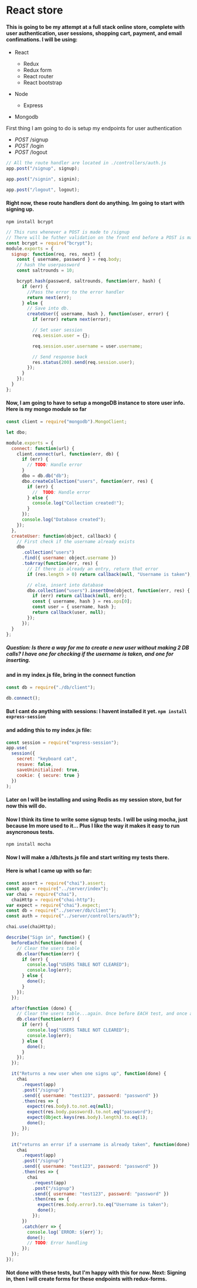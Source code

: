 # React store

#### This is going to be my attempt at a full stack online store, complete with user authentication, user sessions, shopping cart, payment, and email confimations. I will be using:

- React
  - Redux
  - Redux form
  - React router
  - React bootstrap
- Node

  - Express

- Mongodb

First thing I am going to do is setup my endpoints for user authentication

- _POST_ /signup
- _POST_ /login
- _POST_ /logout

```javascript
// All the route handler are located in ./controllers/auth.js
app.post("/signup", signup);

app.post("/signin", signin);

app.post("/logout", logout);
```

#### Right now, these route handlers dont do anything. Im going to start with signing up.

`npm install bcrypt`

```javascript
// This runs whenever a POST is made to /signup
// There will be futher validation on the front end before a POST is made here (no empty password etc...)
const bcrypt = require("bcrypt");
module.exports = {
  signup: function(req, res, next) {
    const { username, password } = req.body;
    // hash the userpassword
    const saltrounds = 10;

    bcrypt.hash(password, saltrounds, function(err, hash) {
      if (err) {
        //Pass the error to the error handler
        return next(err);
      } else {
        // Save into db.
        createUser({ username, hash }, function(user, error) {
          if (error) return next(error);

          // Set user session
          req.session.user = {};

          req.session.user.username = user.username;

          // Send response back
          res.status(200).send(req.session.user);
        });
      }
    });
  }
};
```

#### Now, I am going to have to setup a mongoDB instance to store user info. Here is my mongo module so far

```javascript
const client = require("mongodb").MongoClient;

let dbo;

module.exports = {
  connect: function(url) {
    client.connect(url, function(err, db) {
      if (err) {
        // TODO: Handle error
      }
      dbo = db.db("db");
      dbo.createCollection("users", function(err, res) {
        if (err) {
          //  TODO: Handle error
        } else {
          console.log("Collection created!");
        }
      });
      console.log("Database created");
    });
  },
  createUser: function(object, callback) {
    // First check if the username already exists
    dbo
      .collection("users")
      .find({ username: object.username })
      .toArray(function(err, res) {
        // If there is already an entry, return that error
        if (res.length > 0) return callback(null, "Username is taken");

        // else, insert into database
        dbo.collection("users").insertOne(object, function(err, res) {
          if (err) return callback(null, err);
          const { username, hash } = res.ops[0];
          const user = { username, hash };
          return callback(user, null);
        });
      });
  }
};
```

##### Question: Is there a way for me to create a new user without making 2 DB calls? I have one for checking if the username is taken, and one for inserting.

#### and in my index.js file, bring in the connect function

```javascript
const db = require("./db/client");

db.connect();
```


#### But I cant do anything with sessions: I havent installed it yet. `npm install express-session`

#### and adding this to my index.js file:

```javascript
const session = require("express-session");
app.use(
  session({
    secret: "keyboard cat",
    resave: false,
    saveUninitialized: true,
    cookie: { secure: true }
  })
);
```

#### Later on I will be installing and using Redis as my session store, but for now this will do.

#### Now I think its time to write some signup tests. I will be using mocha, just because Im more used to it... Plus I like the way it makes it easy to run asyncronous tests.

`npm install mocha`

#### Now I will make a /db/tests.js file and start writing my tests there.

#### Here is what I came up with so far:
```javascript
const assert = require("chai").assert;
const app = require("../server/index");
var chai = require("chai"),
  chaiHttp = require("chai-http");
var expect = require("chai").expect;
const db = require("../server/db/client");
const auth = require("../server/controllers/auth");

chai.use(chaiHttp);

describe("Sign in", function() {
  beforeEach(function(done) {
    // Clear the users table
    db.clear(function(err) {
      if (err) {
        console.log("USERS TABLE NOT CLEARED");
        console.log(err);
      } else {
        done();
      }
    });
  });

  after(function (done) {
    // Clear the users table...again. Once before EACH test, and once after ALL tests.
    db.clear(function(err) {
      if (err) {
        console.log("USERS TABLE NOT CLEARED");
        console.log(err);
      } else {
        done();
      }
    });
  });

  it("Returns a new user when one signs up", function(done) {
    chai
      .request(app)
      .post("/signup")
      .send({ username: "test123", password: "password" })
      .then(res => {
        expect(res.body).to.not.eq(null);
        expect(res.body.password).to.not.eq("password");
        expect(Object.keys(res.body).length).to.eq(1);
        done();
      });
  });

  it("returns an error if a username is already taken", function(done) {
    chai
      .request(app)
      .post("/signup")
      .send({ username: "test123", password: "password" })
      .then(res => {
        chai
          .request(app)
          .post("/signup")
          .send({ username: "test123", password: "password" })
          .then(res => {
            expect(res.body.error).to.eq("Username is taken");
            done();
          });
      })
      .catch(err => {
        console.log(`ERROR: ${err}`);
        done();
        // TODO: Error handling 
      });
  });
});

```

#### Not done with these tests, but I'm happy with this for now. Next: Signing in, then I will create forms for these endpoints with redux-forms.



